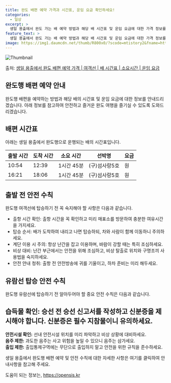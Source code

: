 ```yaml
---
title: 완도 배편 예약 가격과 시간표, 운임 요금 확인하세요!
categories:
  - 일상
excerpt: >
  생일 용출에서 완도 가는 배 예약 방법과 해당 배 시간표 및 운임 요금에 대한 가격 정보를 안내 드리겠습니다. 안전하고 재밋는 완도행 여행을 위해 아래 정보 참고하시기 바랍니다. 완도행 배편 예약하기 👈 클릭생일 용출에서 완도행 배 시간표출발 시간도착 시간소요 시간선박명요금10:5412:391시간 45분(구)섬사랑5호.원16:2118:061시간 45분(구)섬사랑5호.원완도행 배편 예약하기 👈 클릭생일선 출발 전 유의해야 할 사항생일선 출발 시 꼭 숙지해야 할 이용수칙출항 시간 확인: 출항 시간을 꼭 확인하고 미리 매표소를 방문하여 충분한 여유시간을 가지세요.탑승 순서: 배가 도착하여 내리고 나면 탑승하되, 차와 사람이 함께 이동하니 주의하세요.계단 이용 시 주의: 항상 난간을 잡고 이용하며, 바람이 강할..
feature_text: >
  생일 용출에서 완도 가는 배 예약 방법과 해당 배 시간표 및 운임 요금에 대한 가격 정보를 안내 드리겠습니다. 안전하고 재밋는 완도행 여행을 위해 아래 정보 참고하시기 바랍니다. 완도행 배편 예약하기 👈 클릭생일 용출에서 완도행 배 시간표출발 시간도착 시간소요 시간선박명요금10:5412:391시간 45분(구)섬사랑5호.원16:2118:061시간 45분(구)섬사랑5호.원완도행 배편 예약하기 👈 클릭생일선 출발 전 유의해야 할 사항생일선 출발 시 꼭 숙지해야 할 이용수칙출항 시간 확인: 출항 시간을 꼭 확인하고 미리 매표소를 방문하여 충분한 여유시간을 가지세요.탑승 순서: 배가 도착하여 내리고 나면 탑승하되, 차와 사람이 함께 이동하니 주의하세요.계단 이용 시 주의: 항상 난간을 잡고 이용하며, 바람이 강할..
image: https://img1.daumcdn.net/thumb/R800x0/?scode=mtistory2&fname=https%3A%2F%2Fblog.kakaocdn.net%2Fdn%2FAMep3%2FbtsHBR8PCZK%2FDGW39Yjnknuza4Sa5BGg5K%2Fimg.webp
---
```


![Thumbnail](https://img1.daumcdn.net/thumb/R800x0/?scode=mtistory2&fname=https%3A%2F%2Fblog.kakaocdn.net%2Fdn%2FAMep3%2FbtsHBR8PCZK%2FDGW39Yjnknuza4Sa5BGg5K%2Fimg.webp)

<p>출처: <a href="https://opensis.kr/entry/%EC%83%9D%EC%9D%BC-%EC%9A%A9%EC%B6%9C%EC%97%90%EC%84%9C-%EC%99%84%EB%8F%84-%EB%B0%B0%ED%8E%B8-%EC%98%88%EC%95%BD-%EA%B0%80%EA%B2%A9-%EC%97%AC%EA%B0%9D%EC%84%A0-%EB%B0%B0-%EC%8B%9C%EA%B0%84%ED%91%9C-%EC%86%8C%EC%9A%94%EC%8B%9C%EA%B0%84-%EC%9A%B4%EC%9E%84-%EC%9A%94%EA%B8%88" rel="dofollow">생일 용출에서 완도 배편 예약 가격 | 여객선 | 배 시간표 | 소요시간 | 운임 요금</a> </p>

## 완도행 배편 예약 안내

완도행 배편을 예약하는 방법과 해당 배의 시간표 및 운임 요금에 대한 정보를 안내드리겠습니다. 아래 정보를 참고하여 안전하고 즐거운 완도
여행을 즐기실 수 있도록 도와드리겠습니다.

## 배편 시간표

아래는 생일 용출에서 완도행으로 운행되는 배의 시간표입니다.

출발 시간 | 도착 시간 | 소요 시간 | 선박명 | 요금  
---|---|---|---|---  
10:54 | 12:39 | 1시간 45분 | (구)섬사랑5호 | 원  
16:21 | 18:06 | 1시간 45분 | (구)섬사랑5호 | 원  
  
## 출발 전 안전 수칙

완도행 여객선에 탑승하기 전 꼭 숙지해야 할 사항은 다음과 같습니다.

  * 출항 시간 확인: 출항 시간을 꼭 확인하고 미리 매표소를 방문하여 충분한 여유시간을 가지세요.
  * 탑승 순서: 배가 도착하여 내리고 나면 탑승하되, 차와 사람이 함께 이동하니 주의하세요.
  * 계단 이용 시 주의: 항상 난간을 잡고 이용하며, 바람이 강할 때는 특히 조심하세요.
  * 비상 대비: 난간 부근에서는 안전을 위해 조심하고, 비상 탈출로 위치와 구명조끼 사용법을 숙지하세요.
  * 안전 안내 청취: 출항 전 안전방송에 귀를 기울이고, 하차 준비는 미리 해두세요.

## 유람선 탑승 안전 수칙

완도행 유람선에 탑승하기 전 알아두어야 할 중요 안전 수칙은 다음과 같습니다.

**습득물 확인:** 승선 전 승선 신고서를 작성하고 신분증을 제시해야 합니다. 신분증은 필수 지참물이니 유의하세요.  
---  
**안전시설 확인:** 선내 안전시설 위치를 미리 파악하고 비상 상황에 대비하세요.  
**음주 제한:** 과도한 음주는 사고 위험을 높일 수 있으니 음주는 삼가세요.  
**출입 제한:** 출입통제구역에는 무단으로 출입하지 말고 안전을 위한 규칙을 준수하세요.  
  
생일 용출에서 완도행 배편 예약 및 안전 수칙에 대한 자세한 사항은 여기를 클릭하여 안내사항을 참고해 주세요.

 

도움이 되는 정보는, <a href="https://opensis.kr" rel="dofollow">https://opensis.kr</a>


